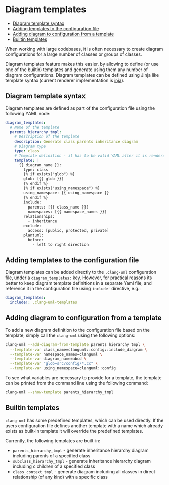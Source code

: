 # Diagram templates

<!-- toc -->

* [Diagram template syntax](#diagram-template-syntax)
* [Adding templates to the configuration file](#adding-templates-to-the-configuration-file)
* [Adding diagram to configuration from a template](#adding-diagram-to-configuration-from-a-template)
* [Builtin templates](#builtin-templates)

<!-- tocstop -->

When working with large codebases, it is often necessary to create diagram
configurations for a large number of classes or groups of classes.

Diagram templates feature makes this easier, by allowing to define (or use
one of the builtin) templates and generate using them any number of diagram
configurations. Diagram templates can be defined using Jinja like template
syntax (current renderer implementation is
[inja](https://github.com/pantor/inja)).

## Diagram template syntax
Diagram templates are defined as part of the configuration file using the
following YAML node:

```yaml
diagram_templates:
  # Name of the template
  parents_hierarchy_tmpl:
    # Description of the template
    description: Generate class parents inheritance diagram
    # Diagram type
    type: class
    # Template definition - it has to be valid YAML after it is rendered
    template: |
      {{ diagram_name }}:
        type: class
        {% if exists("glob") %}
        glob: [{{ glob }}]
        {% endif %}
        {% if exists("using_namespace") %}
        using_namespace: {{ using_namespace }}
        {% endif %}
        include:
          parents: [{{ class_name }}]
          namespaces: [{{ namespace_names }}]
        relationships:
          - inheritance
        exclude:
          access: [public, protected, private]
        plantuml:
          before:
            - left to right direction
```

## Adding templates to the configuration file
Diagram templates can be added directly to the `.clang-uml` configuration file,
under a `diagram_templates:` key. However, for practical reasons its better
to keep diagram template definitions in a separate Yaml file, and reference
it in the configuration file using `include!` directive, e.g.:

```yaml
diagram_templates:
  include!: .clang-uml-templates
```

## Adding diagram to configuration from a template
To add a new diagram definition to the configuration file based on the template,
simply call the `clang-uml` using the following options:

```bash
clang-uml --add-diagram-from-template parents_hierarchy_tmpl \
  --template-var class_name=clanguml::config::include_diagram \
  --template-var namespace_names=clanguml \
  --template-var diagram_name=abcd \
  --template-var "glob=src/config/*.cc" \
  --template-var using_namespace=clanguml::config
```

To see what variables are necessary to provide for a template, the template
can be printed from the command line using the following command:

```bash
clang-uml --show-template parents_hierarchy_tmpl
```

## Builtin templates
`clang-uml` has some predefined templates, which can be used directly. If the
users configuration file defines another template with a name which already
exists as built-in template it will override the predefined templates.

Currently, the following templates are built-in:
* `parents_hierarchy_tmpl` - generate inheritance hierarchy diagram including
   parents of a specified class
* `subclass_hierarchy_tmpl` - generate inheritance hierarchy diagram including
 c children of a specified class
* `class_context_tmpl` - generate diagram including all classes in direct
   relationship (of any kind) with a specific class
